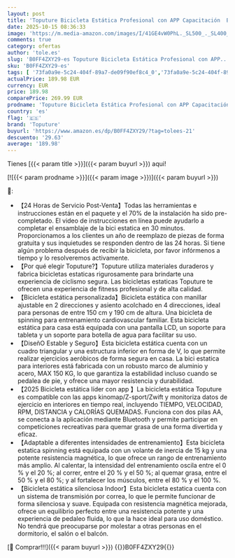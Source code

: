 ```yaml
---
layout: post
title: 'Toputure Bicicleta Estática Profesional con APP Capacitación  Bicicleta Spinning Silenciosa con Pantalla LCD y 15KG Volante  Portavasos Soporte para Asiento y Tableta  Ejercicios en casa  MAX 150 KG'
date: 2025-10-15 08:36:33
image: 'https://m.media-amazon.com/images/I/41GE4vW0PhL._SL500_._SL400_.jpg'
comments: true
category: ofertas
author: 'tole.es'
slug: 'B0FF4ZXY29-es Toputure Bicicleta Estática Profesional con APP...'
sku: 'B0FF4ZXY29-es'
tags: [ '73fa0a9e-5c24-404f-89a7-de09f90ef8c4_0','73fa0a9e-5c24-404f-89a7-de09f90ef8c4_3901','Arborist Merchandising Root','Bicicletas estáticas','Bicicletas estáticas y de spinning para fitness','Deportes y aire libre','Fitness y ejercicio','Máquinas de cardio para fitness','Self Service','Special Features Stores','bicicleta','toputure','🇪🇸', ]
actualPrice: 189.98 EUR
currency: EUR
price: 189.98
comparePrice: 269.99 EUR
prodname: 'Toputure Bicicleta Estática Profesional con APP Capacitación  Bicicleta Spinning Silenciosa con Pantalla LCD y 15KG Volante  Portavasos Soporte para Asiento y Tableta  Ejercicios en casa  MAX 150 KG'
country: 'es'
flag: '🇪🇸'
brand: 'Toputure'
buyurl: 'https://www.amazon.es/dp/B0FF4ZXY29/?tag=tolees-21'
descuento: '29.63'
average: '189.98'
---
```


Tienes [{{< param title >}}]({{< param buyurl >}}) aqui!

[![{{< param prodname >}}]({{< param image >}})]({{< param buyurl >}})

🔎:

- 【24 Horas de Servicio Post-Venta】Todas las herramientas e instrucciones están en el paquete y el 70% de la instalación ha sido pre-completado. El video de instrucciones en línea puede ayudarlo a completar el ensamblaje de la bici estatica en 30 minutos. Proporcionamos a los clientes un año de reemplazo de piezas de forma gratuita y sus inquietudes se responden dentro de las 24 horas. Si tiene algún problema después de recibir la bicicleta, por favor infórmenos a tiempo y lo resolveremos activamente.
- 【Por qué elegir Toputure?】Toputure utiliza materiales duraderos y fabrica bicicletas estaticas rigurosamente para brindarte una experiencia de ciclismo segura. Las bicicletas estaticas Toputure te ofrecen una experiencia de fitness profesional y de alta calidad.
- 【Bicicleta estática personalizada】Bicicleta estática con manillar ajustable en 2 direcciones y asiento acolchado en 4 direcciones, ideal para personas de entre 150 cm y 190 cm de altura. Una bicicleta de spinning para entrenamiento cardiovascular familiar. Esta bicicleta estática para casa está equipada con una pantalla LCD, un soporte para tableta y un soporte para botella de agua para facilitar su uso.
- 【DiseñO Estable y Seguro】Esta bicicleta estática cuenta con un cuadro triangular y una estructura inferior en forma de V, lo que permite realizar ejercicios aeróbicos de forma segura en casa. La bici estatica para interiores está fabricada con un robusto marco de aluminio y acero, MAX 150 KG, lo que garantiza la estabilidad incluso cuando se pedalea de pie, y ofrece una mayor resistencia y durabilidad.
- 【2025 Bicicleta estática líder con app 】La bicicleta estática Toputure es compatible con las apps kinomap/Z-sport/Zwift y monitoriza datos de ejercicio en interiores en tiempo real, incluyendo TIEMPO, VELOCIDAD, RPM, DISTANCIA y CALORÍAS QUEMADAS. Funciona con dos pilas AA, se conecta a la aplicación mediante Bluetooth y permite participar en competiciones recreativas para quemar grasa de una forma divertida y eficaz.
- 【Adaptable a diferentes intensidades de entrenamiento】Esta bicicleta estatica spinning está equipada con un volante de inercia de 15 kg y una potente resistencia magnética, lo que ofrece un rango de entrenamiento más amplio. Al calentar, la intensidad del entrenamiento oscila entre el 0 % y el 20 %; al correr, entre el 20 % y el 50 %; al quemar grasa, entre el 50 % y el 80 %; y al fortalecer los músculos, entre el 80 % y el 100 %.
- 【Bicicleta estática silenciosa Indoor】Esta bicicleta estatica cuenta con un sistema de transmisión por correa, lo que le permite funcionar de forma silenciosa y suave. Equipada con resistencia magnética mejorada, ofrece un equilibrio perfecto entre una resistencia potente y una experiencia de pedaleo fluida, lo que la hace ideal para uso doméstico. No tendrá que preocuparse por molestar a otras personas en el dormitorio, el salón o el balcón.

[🛒 Comprar!!!]({{< param buyurl >}})
{{<world>}}B0FF4ZXY29{{</world>}}
